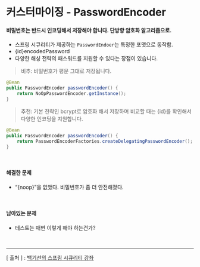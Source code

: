 커스터마이징 - PasswordEncoder
===

#### 비밀번호는 반드시 인코딩해서 저장해야 합니다. 단방향 암호화 알고리즘으로.
+ 스프링 시큐리티가 제공하는 `PasswordEndoer`는 특정한 포맷으로 동작함.
+ {id}encodedPassword
+ 다양한 해싱 전략의 패스워드를 지원할 수 있다는 장점이 있습니다.

> 비추: 비밀번호가 평문 그대로 저장됩니다.
```java
@Bean
public PasswordEncoder passwordEncoder() {
	return NoOpPasswordEncoder.getInstance();
}
```

> 추천: 기본 전략인 bcrypt로 암호화 해서 저장하며 비교할 때는 {id}를 확인해서 다양한 인코딩을 지원합니다.
```java
@Bean
public PasswordEncoder passwordEncoder() {
	return PasswordEncoderFactories.createDelegatingPasswordEncoder();
}
```

<br/>

#### 해결한 문제
+	“{noop}”을 없앴다. 비밀번호가 좀 더 안전해졌다.

<br/>

#### 남아있는 문제
+	테스트는 매번 이렇게 해야 하는건가?

<br/>

---
[ 출처 ] : [백기선의 스프링 시큐리티 강좌](https://www.inflearn.com/course/%EB%B0%B1%EA%B8%B0%EC%84%A0-%EC%8A%A4%ED%94%84%EB%A7%81-%EC%8B%9C%ED%81%90%EB%A6%AC%ED%8B%B0)   
